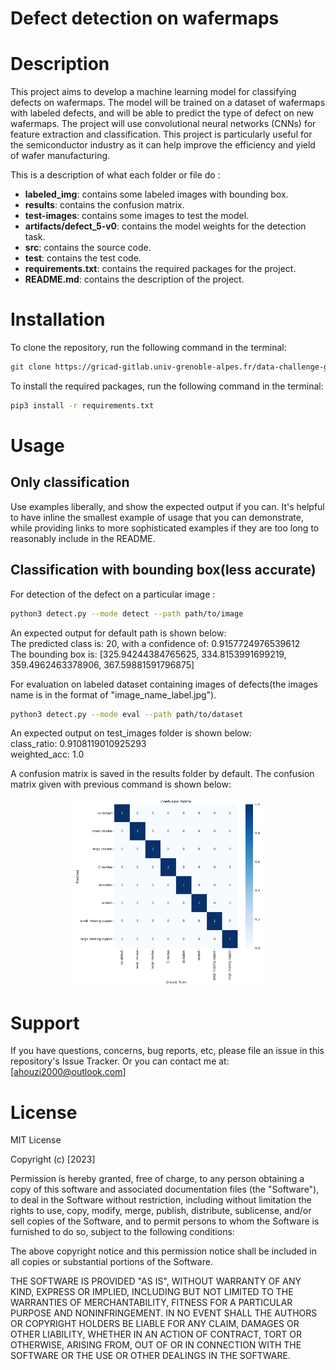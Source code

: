 
# Defect detection on wafermaps 

# Description
This project aims to develop a machine learning model for classifying defects on wafermaps. The model will be trained on a dataset of wafermaps with labeled defects, and will be able to predict the type of defect on new wafermaps. The project will use convolutional neural networks (CNNs) for feature extraction and classification. This project is particularly useful for the semiconductor industry as it can help improve the efficiency and yield of wafer manufacturing.

This is a description of what each folder or file do :  
- **labeled_img**: contains some labeled images with bounding box.
- **results**: contains the confusion matrix.
- **test-images**: contains some images to test the model.
- **artifacts/defect_5-v0**: contains the model weights for the detection task.
- **src**: contains the source code.
- **test**: contains the test code.
- **requirements.txt**: contains the required packages for the project.
- **README.md**: contains the description of the project.
 

# Installation

To clone the repository, run the following command in the terminal:  
```bash
git clone https://gricad-gitlab.univ-grenoble-alpes.fr/data-challenge-group-2/data-challenge.git
```

To install the required packages, run the following command in the terminal:  
```bash
pip3 install -r requirements.txt
```


# Usage
## Only classification
Use examples liberally, and show the expected output if you can. It's helpful to have inline the smallest example of usage that you can demonstrate, while providing links to more sophisticated examples if they are too long to reasonably include in the README.

## Classification with bounding box(less accurate)

For detection of the defect on a particular image :

```bash
python3 detect.py --mode detect --path path/to/image
```
An expected output for default path is shown below:  
The predicted class is: 20, with a confidence of:  0.9157724976539612  
The bounding box is:  [325.94244384765625, 334.8153991699219, 359.4962463378906, 367.59881591796875]
  
For evaluation on labeled dataset containing images of defects(the images name is in the format of "image_name_label.jpg"). 

```bash
python3 detect.py --mode eval --path path/to/dataset
```
An expected output on test_images folder is shown below:  
class_ratio:  0.9108119010925293  
weighted_acc:  1.0

A confusion matrix is saved in the results folder by default.
The confusion matrix given with previous command is shown below:
<center>
<img src="results/test_images_confusion_matrix.png" width="300" height="300">
</center>
 



# Support

If you have questions, concerns, bug reports, etc, please file an issue in this repository's Issue Tracker.
Or you can contact me at:  [ahouzi2000@outlook.com]


# License
  
MIT License

Copyright (c) [2023] 

Permission is hereby granted, free of charge, to any person obtaining a copy
of this software and associated documentation files (the "Software"), to deal
in the Software without restriction, including without limitation the rights
to use, copy, modify, merge, publish, distribute, sublicense, and/or sell
copies of the Software, and to permit persons to whom the Software is
furnished to do so, subject to the following conditions:

The above copyright notice and this permission notice shall be included in all
copies or substantial portions of the Software.

THE SOFTWARE IS PROVIDED "AS IS", WITHOUT WARRANTY OF ANY KIND, EXPRESS OR
IMPLIED, INCLUDING BUT NOT LIMITED TO THE WARRANTIES OF MERCHANTABILITY,
FITNESS FOR A PARTICULAR PURPOSE AND NONINFRINGEMENT. IN NO EVENT SHALL THE
AUTHORS OR COPYRIGHT HOLDERS BE LIABLE FOR ANY CLAIM, DAMAGES OR OTHER
LIABILITY, WHETHER IN AN ACTION OF CONTRACT, TORT OR OTHERWISE, ARISING FROM,
OUT OF OR IN CONNECTION WITH THE SOFTWARE OR THE USE OR OTHER DEALINGS IN THE
SOFTWARE.


